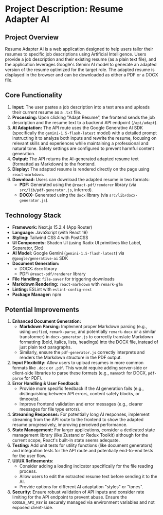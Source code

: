 # Project Description: Resume Adapter AI

## Project Overview

Resume Adapter AI is a web application designed to help users tailor their resumes to specific job descriptions using Artificial Intelligence. Users provide a job description and their existing resume (as a plain text file), and the application leverages Google's Gemini AI model to generate an adapted version of the resume optimized for the target role. The adapted resume is displayed in the browser and can be downloaded as either a PDF or a DOCX file.

## Core Functionality

1.  **Input:** The user pastes a job description into a text area and uploads their current resume as a `.txt` file.
2.  **Processing:** Upon clicking "Adapt Resume", the frontend sends the job description and the resume text to a backend API endpoint (`/api/adapt`).
3.  **AI Adaptation:** The API route uses the Google Generative AI SDK (specifically the `gemini-1.5-flash-latest` model) with a detailed prompt instructing it to analyze both inputs and rewrite the resume, focusing on relevant skills and experiences while maintaining a professional and natural tone. Safety settings are configured to prevent harmful content generation.
4.  **Output:** The API returns the AI-generated adapted resume text (formatted as Markdown) to the frontend.
5.  **Display:** The adapted resume is rendered directly on the page using `react-markdown`.
6.  **Download:** Users can download the adapted resume in two formats:
    *   **PDF:** Generated using the `@react-pdf/renderer` library (via `src/lib/pdf-generator.js`, inferred).
    *   **DOCX:** Generated using the `docx` library (via `src/lib/docx-generator.js`).

## Technology Stack

*   **Framework:** Next.js 15.2.4 (App Router)
*   **Language:** JavaScript (with React 19)
*   **Styling:** Tailwind CSS 4 with PostCSS
*   **UI Components:** Shadcn UI (using Radix UI primitives like Label, Separator, Slot)
*   **AI Model:** Google Gemini (`gemini-1.5-flash-latest`) via `@google/generative-ai` SDK
*   **Document Generation:**
    *   DOCX: `docx` library
    *   PDF: `@react-pdf/renderer` library
*   **File Handling:** `file-saver` for triggering downloads
*   **Markdown Rendering:** `react-markdown` with `remark-gfm`
*   **Linting:** ESLint with `eslint-config-next`
*   **Package Manager:** npm

## Potential Improvements

1.  **Enhanced Document Generation:**
    *   **Markdown Parsing:** Implement proper Markdown parsing (e.g., using `unified`, `remark-parse`, and potentially `remark-docx` or a similar transformer) in `docx-generator.js` to correctly translate Markdown formatting (bold, italics, lists, headings) into the DOCX file, instead of just plain text paragraphs.
    *   Similarly, ensure the `pdf-generator.js` correctly interprets and renders the Markdown structure in the PDF output.
2.  **Input Flexibility:** Allow users to upload resumes in more common formats like `.docx` or `.pdf`. This would require adding server-side or client-side libraries to parse these formats (e.g., `mammoth` for DOCX, `pdf-parse` for PDF).
3.  **Error Handling & User Feedback:**
    *   Provide more specific feedback if the AI generation fails (e.g., distinguishing between API errors, content safety blocks, or timeouts).
    *   Improve frontend validation and error messages (e.g., clearer messages for file type errors).
4.  **Streaming Responses:** For potentially long AI responses, implement streaming from the API route to the frontend to show the adapted resume progressively, improving perceived performance.
5.  **State Management:** For larger applications, consider a dedicated state management library (like Zustand or Redux Toolkit) although for the current scope, React's built-in state seems adequate.
6.  **Testing:** Add unit tests for utility functions (like document generators) and integration tests for the API route and potentially end-to-end tests for the user flow.
7.  **UI/UX Refinements:**
    *   Consider adding a loading indicator specifically for the file reading process.
    *   Allow users to edit the extracted resume text before sending it to the AI.
    *   Provide options for different AI adaptation "styles" or "tones".
8.  **Security:** Ensure robust validation of API inputs and consider rate limiting for the API endpoint to prevent abuse. Ensure the `GOOGLE_API_KEY` is securely managed via environment variables and not exposed client-side.
